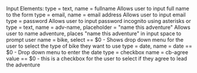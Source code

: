 Input Elements:
type = text, name = fullname
  Allows user to input full name to the form
type = email, name = email address
  Allows user to input email
type = password
  Allows user to input password incognito using asterisks or
type = text, name = adv-name, placeholder = "name this adventure"
  Allows user to name adventure, places "name this adventure" in input space to prompt user
name = bike, select == $0 -
  Shows drop down menu for the user to select the type of bike they want to use
type = date, name = date == $0 -
  Drop down menu to enter the date
type = checkbox name = cb-agree value == $0 -
  this is a checkbox for the user to select if they agree to lead the adventure
